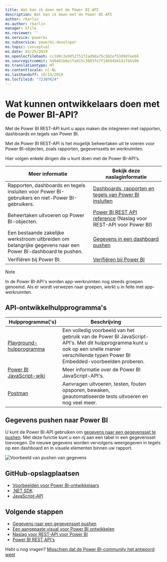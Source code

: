 ```yaml
---
title: Wat kan ik doen met de Power BI-API
description: Wat kan ik doen met de Power BI-API
author: rkarlin
ms.author: rkarlin
manager: kfile
ms.reviewer: ''
ms.service: powerbi
ms.subservice: powerbi-developer
ms.topic: conceptual
ms.date: 03/25/2019
ms.openlocfilehash: cc180c2e9d5275172ad9da75c502ef53d9d7ee66
ms.sourcegitcommit: 549401b0e1fad15c3603fe7f14b9494141fbb100
ms.translationtype: HT
ms.contentlocale: nl-NL
ms.lasthandoff: 10/14/2019
ms.locfileid: "72307624"
---
```

# <a name="what-can-developers-do-with-the-power-bi-api"></a>Wat kunnen ontwikkelaars doen met de Power BI-API?

Met de Power BI REST-API kunt u apps maken die integreren met rapporten, dashboards en tegels van Power BI.

Met de Power BI REST-API is het mogelijk beheertaken uit te voeren voor Power BI-objecten, zoals rapporten, gegevenssets en werkruimten.

Hier volgen enkele dingen die u kunt doen met de Power BI-API‘s.

| **Meer informatie** | **Bekijk deze naslaginformatie** |
|----------------------------------------------------------------------------------|------------------------------------------------------------------------------------|
| Rapporten, dashboards en tegels insluiten voor Power BI-gebruikers en niet-Power BI-gebruikers. | [Dashboards, rapporten en tegels van Power BI insluiten](embedding-content.md) |
| Beheertaken uitvoeren op Power BI-objecten. | [Power BI REST API reference](https://docs.microsoft.com/rest/api/power-bi/) (Naslag voor REST-API voor Power BI) |
| Een bestaande zakelijke werkstroom uitbreiden om belangrijke gegevens naar een Power BI-dashboard te pushen. | [Gegevens in een dashboard pushen](walkthrough-push-data.md) |
| Verifiëren bij Power BI. | [Verifiëren bij Power BI](get-azuread-access-token.md) |

> [!NOTE]
> In de Power BI-API's worden app-werkruimten nog steeds groepen genoemd. Als er wordt verwezen naar groepen, werkt u in feite met app-werkruimten.

## <a name="api-developer-tools"></a>API-ontwikkelhulpprogramma's

| Hulpprogramma('s) | Beschrijving |  |  |
|-------------------------|---------------------------------------------------------------------------------------------------------------------------------------------------|---|---|
| [Playground-hulpprogramma](https://microsoft.github.io/PowerBI-JavaScript/demo) | Een volledig voorbeeld van het gebruik van de Power BI JavaScript-API's. Met dit hulpprogramma kunt u ook op een snelle manier verschillende typen Power BI Embedded-voorbeelden proberen. |  |  |
| [Power BI JavaScript-wiki](https://github.com/Microsoft/powerbi-javascript/wiki) | Meer informatie over de Power BI JavaScript-API's. |  |  |
| [Postman](https://www.getpostman.com/) | Aanvragen uitvoeren, testen, fouten opsporen, bewaken, geautomatiseerde tests uitvoeren en nog veel meer. |

## <a name="push-data-into-power-bi"></a>Gegevens pushen naar Power BI

U kunt de Power BI-API gebruiken om [gegevens naar een gegevensset te pushen](walkthrough-push-data.md). Met deze functie kunt u een rij aan een tabel in een gegevensset toevoegen. De nieuwe gegevens worden vervolgens weergegeven in tegels op een dashboard en in visuele elementen binnen uw rapport.

![Voorbeeld van pushen van gegevens](media/what-can-you-do/powerbi-push-data.png)

## <a name="github-repositories"></a>GitHub-opslagplaatsen

* [Voorbeelden voor Power BI-ontwikkelaars](https://github.com/Microsoft/PowerBI-Developer-Samples)
* [.NET SDK](https://github.com/Microsoft/PowerBI-CSharp)
* [JavaScript-API](https://github.com/Microsoft/PowerBI-JavaScript)

## <a name="next-steps"></a>Volgende stappen

* [Gegevens naar een gegevensset pushen](walkthrough-push-data.md)
* [Een aangepaste visual voor Power BI ontwikkelen](visuals/custom-visual-develop-tutorial.md)
* [Naslag voor REST-API voor Power BI](rest-api-reference.md)
* [Power BI REST API's](https://docs.microsoft.com/rest/api/power-bi/)

Hebt u nog vragen? [Misschien dat de Power BI-community het antwoord weet](http://community.powerbi.com/)
